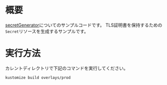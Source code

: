 # 概要

[secretGenerator](https://kubectl.docs.kubernetes.io/references/kustomize/secretgenerator/)についてのサンプルコードです。
TLS証明書を保持するための`Secret`リソースを生成するサンプルです。

# 実行方法

カレントディレクトリで下記のコマンドを実行してください。

```sh
kustomize build overlays/prod
```
